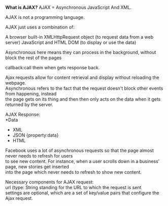 **What is AJAX?**
AJAX = Asynchronous JavaScript And XML.

AJAX is not a programming language.

AJAX just uses a combination of:

A browser built-in XMLHttpRequest object (to request data from a web server)
JavaScript and HTML DOM (to display or use the data)  

Asynchronous here means they can process in the background, without block the rest of the pages

callback:call them when gets response back.  

Ajax requests allow for content retrieval and display without reloading the webpage.  
Asynchronous refers to the fact that the request doesn't block other events from happening, instead  
the page gets on its thing and then then only acts on the data when it gets returned by the server.  

AJAX Response:  
*Data
  - XML <entry></entry>  
  - JSON {property:data}  
  - HTML <div></div>  
  
Facebook uses a lot of asynchronous requests so that the page almost never needs to refresh for users  
to see new content. For instance, when a user scrolls down in a business' page, new stories get inserted  
into the page which never needs to refresh to show new content.

Necessary components for AJAX request:  
url (type: String standing for the URL to which the request is sent   
settings are optional, which are a set of key/value pairs that configure the Ajax request.
